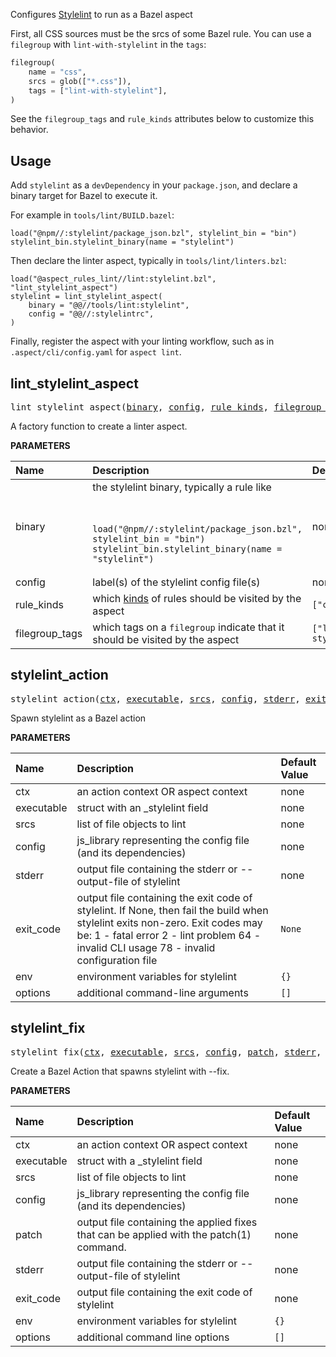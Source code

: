 <!-- Generated with Stardoc: http://skydoc.bazel.build -->

Configures [Stylelint](https://stylelint.io/) to run as a Bazel aspect

First, all CSS sources must be the srcs of some Bazel rule.
You can use a `filegroup` with `lint-with-stylelint` in the `tags`:

```python
filegroup(
    name = "css",
    srcs = glob(["*.css"]),
    tags = ["lint-with-stylelint"],
)
```

See the `filegroup_tags` and `rule_kinds` attributes below to customize this behavior.

## Usage

Add `stylelint` as a `devDependency` in your `package.json`, and declare a binary target for Bazel to execute it.

For example in `tools/lint/BUILD.bazel`:

```starlark
load("@npm//:stylelint/package_json.bzl", stylelint_bin = "bin")
stylelint_bin.stylelint_binary(name = "stylelint")
```

Then declare the linter aspect, typically in `tools/lint/linters.bzl`:

```starlark
load("@aspect_rules_lint//lint:stylelint.bzl", "lint_stylelint_aspect")
stylelint = lint_stylelint_aspect(
    binary = "@@//tools/lint:stylelint",
    config = "@@//:stylelintrc",
)
```

Finally, register the aspect with your linting workflow, such as in `.aspect/cli/config.yaml` for `aspect lint`.


<a id="lint_stylelint_aspect"></a>

## lint_stylelint_aspect

<pre>
lint_stylelint_aspect(<a href="#lint_stylelint_aspect-binary">binary</a>, <a href="#lint_stylelint_aspect-config">config</a>, <a href="#lint_stylelint_aspect-rule_kinds">rule_kinds</a>, <a href="#lint_stylelint_aspect-filegroup_tags">filegroup_tags</a>)
</pre>

A factory function to create a linter aspect.

**PARAMETERS**


| Name  | Description | Default Value |
| :------------- | :------------- | :------------- |
| <a id="lint_stylelint_aspect-binary"></a>binary |  the stylelint binary, typically a rule like<br><br><pre><code> load("@npm//:stylelint/package_json.bzl", stylelint_bin = "bin") stylelint_bin.stylelint_binary(name = "stylelint") </code></pre>   |  none |
| <a id="lint_stylelint_aspect-config"></a>config |  label(s) of the stylelint config file(s)   |  none |
| <a id="lint_stylelint_aspect-rule_kinds"></a>rule_kinds |  which [kinds](https://bazel.build/query/language#kind) of rules should be visited by the aspect   |  <code>["css_library"]</code> |
| <a id="lint_stylelint_aspect-filegroup_tags"></a>filegroup_tags |  which tags on a <code>filegroup</code> indicate that it should be visited by the aspect   |  <code>["lint-with-stylelint"]</code> |


<a id="stylelint_action"></a>

## stylelint_action

<pre>
stylelint_action(<a href="#stylelint_action-ctx">ctx</a>, <a href="#stylelint_action-executable">executable</a>, <a href="#stylelint_action-srcs">srcs</a>, <a href="#stylelint_action-config">config</a>, <a href="#stylelint_action-stderr">stderr</a>, <a href="#stylelint_action-exit_code">exit_code</a>, <a href="#stylelint_action-env">env</a>, <a href="#stylelint_action-options">options</a>)
</pre>

Spawn stylelint as a Bazel action

**PARAMETERS**


| Name  | Description | Default Value |
| :------------- | :------------- | :------------- |
| <a id="stylelint_action-ctx"></a>ctx |  an action context OR aspect context   |  none |
| <a id="stylelint_action-executable"></a>executable |  struct with an _stylelint field   |  none |
| <a id="stylelint_action-srcs"></a>srcs |  list of file objects to lint   |  none |
| <a id="stylelint_action-config"></a>config |  js_library representing the config file (and its dependencies)   |  none |
| <a id="stylelint_action-stderr"></a>stderr |  output file containing the stderr or --output-file of stylelint   |  none |
| <a id="stylelint_action-exit_code"></a>exit_code |  output file containing the exit code of stylelint. If None, then fail the build when stylelint exits non-zero. Exit codes may be:     1 - fatal error     2 - lint problem     64 - invalid CLI usage     78 - invalid configuration file   |  <code>None</code> |
| <a id="stylelint_action-env"></a>env |  environment variables for stylelint   |  <code>{}</code> |
| <a id="stylelint_action-options"></a>options |  additional command-line arguments   |  <code>[]</code> |


<a id="stylelint_fix"></a>

## stylelint_fix

<pre>
stylelint_fix(<a href="#stylelint_fix-ctx">ctx</a>, <a href="#stylelint_fix-executable">executable</a>, <a href="#stylelint_fix-srcs">srcs</a>, <a href="#stylelint_fix-config">config</a>, <a href="#stylelint_fix-patch">patch</a>, <a href="#stylelint_fix-stderr">stderr</a>, <a href="#stylelint_fix-exit_code">exit_code</a>, <a href="#stylelint_fix-env">env</a>, <a href="#stylelint_fix-options">options</a>)
</pre>

Create a Bazel Action that spawns stylelint with --fix.

**PARAMETERS**


| Name  | Description | Default Value |
| :------------- | :------------- | :------------- |
| <a id="stylelint_fix-ctx"></a>ctx |  an action context OR aspect context   |  none |
| <a id="stylelint_fix-executable"></a>executable |  struct with a _stylelint field   |  none |
| <a id="stylelint_fix-srcs"></a>srcs |  list of file objects to lint   |  none |
| <a id="stylelint_fix-config"></a>config |  js_library representing the config file (and its dependencies)   |  none |
| <a id="stylelint_fix-patch"></a>patch |  output file containing the applied fixes that can be applied with the patch(1) command.   |  none |
| <a id="stylelint_fix-stderr"></a>stderr |  output file containing the stderr or --output-file of stylelint   |  none |
| <a id="stylelint_fix-exit_code"></a>exit_code |  output file containing the exit code of stylelint   |  none |
| <a id="stylelint_fix-env"></a>env |  environment variables for stylelint   |  <code>{}</code> |
| <a id="stylelint_fix-options"></a>options |  additional command line options   |  <code>[]</code> |


